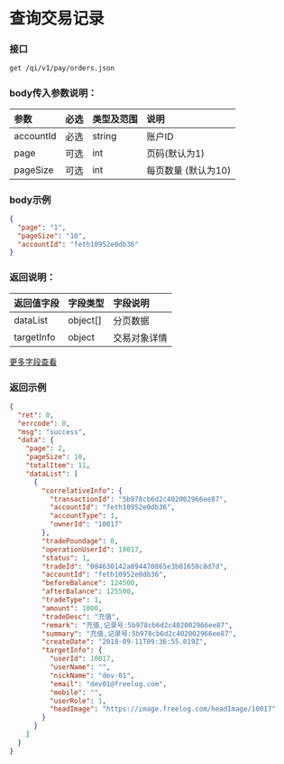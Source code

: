 # 查询交易记录

### 接口

```sh
get /qi/v1/pay/orders.json
```

### body传入参数说明：

| 参数 | 必选 | 类型及范围 | 说明 |
| :--- | :--- | :--- | :--- |
|accountId|必选|string|账户ID
|page|可选|int|页码(默认为1)
|pageSize|可选|int|每页数量 (默认为10)


### body示例

```json
{
  "page": "1",
  "pageSize": "10",
  "accountId": "feth10952e0db36"
}
```

### 返回说明：

| 返回值字段 | 字段类型 | 字段说明 |
| :--- | :--- | :--- |
| dataList | object[] | 分页数据 |
| targetInfo | object | 交易对象详情 |

[更多字段查看](https://doc.freelog.com/pay/%E6%9F%A5%E7%9C%8B%E8%B4%A6%E6%88%B7%E8%B4%A6%E5%8D%95%E8%AE%B0%E5%BD%95.html)

### 返回示例

```json
{
  "ret": 0,
  "errcode": 0,
  "msg": "success",
  "data": {
    "page": 2,
    "pageSize": 10,
    "totalItem": 11,
    "dataList": [
      {
        "correlativeInfo": {
          "transactionId": "5b978cb6d2c402002966ee87",
          "accountId": "feth10952e0db36",
          "accountType": 1,
          "ownerId": "10017"
        },
        "tradePoundage": 0,
        "operationUserId": 10017,
        "status": 1,
        "tradeId": "084630142a894470865e3b01650c8d7d",
        "accountId": "feth10952e0db36",
        "beforeBalance": 124500,
        "afterBalance": 125500,
        "tradeType": 1,
        "amount": 1000,
        "tradeDesc": "充值",
        "remark": "充值,记录号:5b978cb6d2c402002966ee87",
        "summary": "充值,记录号:5b978cb6d2c402002966ee87",
        "createDate": "2018-09-11T09:36:55.019Z",
        "targetInfo": {
          "userId": 10017,
          "userName": "",
          "nickName": "dev-01",
          "email": "dev01@freelog.com",
          "mobile": "",
          "userRole": 1,
          "headImage": "https://image.freelog.com/headImage/10017"
        }
      }
    ]
  }
}
```